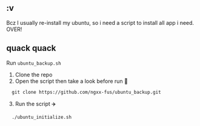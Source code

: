 ## :v
Bcz I usually re-install my ubuntu, so i need a script to install all app i need. OVER!
## quack quack
Run ```ubuntu_backup.sh```
1. Clone the repo
2. Open the script then take a look before run 🖕
```
  git clone https://github.com/ngxx-fus/ubuntu_backup.git
```
3. Run the script ✈️
```
  ./ubuntu_initialize.sh
```

